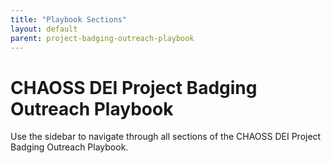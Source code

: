 ```yaml
---
title: "Playbook Sections"
layout: default
parent: project-badging-outreach-playbook
---
```


# CHAOSS DEI Project Badging Outreach Playbook

Use the sidebar to navigate through all sections of the CHAOSS DEI Project Badging Outreach Playbook.